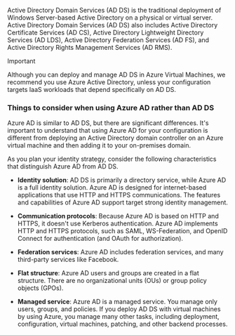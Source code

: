 


Active Directory Domain Services (AD DS) is the traditional deployment of Windows Server-based Active Directory on a physical or virtual server. Active Directory Domain Services (AD DS) also includes Active Directory Certificate Services (AD CS), Active Directory Lightweight Directory Services (AD LDS), Active Directory Federation Services (AD FS), and Active Directory Rights Management Services (AD RMS).

> [!Important]
> Although you can deploy and manage AD DS in Azure Virtual Machines, we recommend you use Azure Active Directory, unless your configuration targets IaaS workloads that depend specifically on AD DS.

### Things to consider when using Azure AD rather than AD DS

Azure AD is similar to AD DS, but there are significant differences. It's important to understand that using Azure AD for your configuration is different from deploying an Active Directory domain controller on an Azure virtual machine and then adding it to your on-premises domain.

As you plan your identity strategy, consider the following characteristics that distinguish Azure AD from AD DS.

- **Identity solution**: AD DS is primarily a directory service, while Azure AD is a full identity solution. Azure AD is designed for internet-based applications that use HTTP and HTTPS communications. The features and capabilities of Azure AD support target strong identity management.

- **Communication protocols**: Because Azure AD is based on HTTP and HTTPS, it doesn't use Kerberos authentication. Azure AD implements HTTP and HTTPS protocols, such as SAML, WS-Federation, and OpenID Connect for authentication (and OAuth for authorization).

- **Federation services**: Azure AD includes federation services, and many third-party services like Facebook.

- **Flat structure**: Azure AD users and groups are created in a flat structure. There are no organizational units (OUs) or group policy objects (GPOs).

- **Managed service**: Azure AD is a managed service. You manage only users, groups, and policies. If you deploy AD DS with virtual machines by using Azure, you manage many other tasks, including deployment, configuration, virtual machines, patching, and other backend processes.